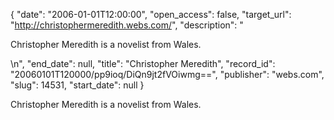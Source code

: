 {
  "date": "2006-01-01T12:00:00", 
  "open_access": false, 
  "target_url": "http://christophermeredith.webs.com/", 
  "description": "<p>Christopher Meredith is a novelist from Wales.</p>\n", 
  "end_date": null, 
  "title": "Christopher Meredith", 
  "record_id": "20060101T120000/pp9ioq/DiQn9jt2fVOiwmg==", 
  "publisher": "webs.com", 
  "slug": 14531, 
  "start_date": null
}

<p>Christopher Meredith is a novelist from Wales.</p>
